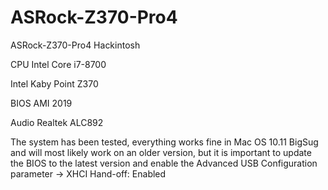 # ASRock-Z370-Pro4
ASRock-Z370-Pro4 Hackintosh

CPU 	Intel Core i7-8700

Intel Kaby Point Z370

BIOS AMI 2019

Audio Realtek ALC892

The system has been tested, everything works fine in Mac OS 10.11 BigSug and will most likely work on an older version, but it is important to update the BIOS to the latest version and enable the Advanced USB Configuration parameter → XHCI Hand-off: Enabled
